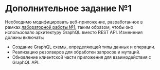 # Дополнительное задание №1

Необходимо модифицировать веб-приложение, разработанное в рамках [лабораторной работы №1](../1/README.md), таким образом, чтобы оно использовало архитектуру GraphQL вместо REST API. Изменения должны включать:

- Создание GraphQL схемы, определяющей типы данных и операции.
- Реализацию резолверов для обработки запросов и мутаций.
- Обновление клиентской части приложения для взаимодействия с GraphQL API.